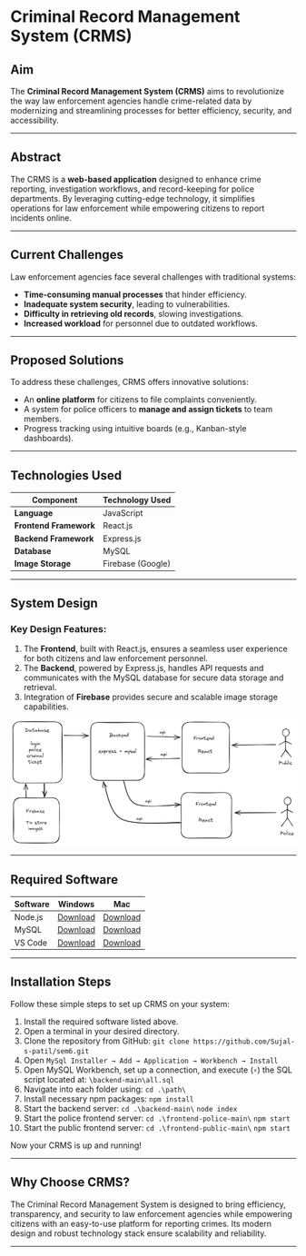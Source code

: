 # Criminal Record Management System (CRMS)

## **Aim**
The **Criminal Record Management System (CRMS)** aims to revolutionize the way law enforcement agencies handle crime-related data by modernizing and streamlining processes for better efficiency, security, and accessibility.

---

## **Abstract**
The CRMS is a **web-based application** designed to enhance crime reporting, investigation workflows, and record-keeping for police departments. By leveraging cutting-edge technology, it simplifies operations for law enforcement while empowering citizens to report incidents online.

---

## **Current Challenges**
Law enforcement agencies face several challenges with traditional systems:
- **Time-consuming manual processes** that hinder efficiency.
- **Inadequate system security**, leading to vulnerabilities.
- **Difficulty in retrieving old records**, slowing investigations.
- **Increased workload** for personnel due to outdated workflows.

---

## **Proposed Solutions**
To address these challenges, CRMS offers innovative solutions:
- An **online platform** for citizens to file complaints conveniently.
- A system for police officers to **manage and assign tickets** to team members.
- Progress tracking using intuitive boards (e.g., Kanban-style dashboards).

---

## **Technologies Used**

| Component          | Technology Used         |
|--------------------|-------------------------|
| **Language**       | JavaScript             |
| **Frontend Framework** | React.js           |
| **Backend Framework**  | Express.js         |
| **Database**       | MySQL                  |
| **Image Storage**  | Firebase (Google)      |

---

## **System Design**

### Key Design Features:
1. The **Frontend**, built with React.js, ensures a seamless user experience for both citizens and law enforcement personnel.
2. The **Backend**, powered by Express.js, handles API requests and communicates with the MySQL database for secure data storage and retrieval.
3. Integration of **Firebase** provides secure and scalable image storage capabilities.

![System Design](https://raw.githubusercontent.com/Sujal-s-patil/sem6/refs/heads/main/backend-main/system-design/Sys1png.png "System Design Diagram")

---

## **Required Software**

| Software  | Windows | Mac |
|-----------|------------------------|-------------------|
| Node.js   | [Download](https://nodejs.org/dist/v22.14.0/node-v22.14.0-x64.msi) | [Download](https://nodejs.org/dist/v22.14.0/node-v22.14.0.pkg) |
| MySQL     | [Download](https://dev.mysql.com/downloads/file/?id=536787)        | [Download](https://dev.mysql.com/downloads/mysql/) |
| VS Code   | [Download](https://code.visualstudio.com/sha/download?build=stable&os=win32-x64-user) | [Download](https://code.visualstudio.com/sha/download?build=stable&os=darwin-universal) |

---

## **Installation Steps**

Follow these simple steps to set up CRMS on your system:

1. Install the required software listed above.
2. Open a terminal in your desired directory.
3. Clone the repository from GitHub: ` git clone https://github.com/Sujal-s-patil/sem6.git `
4. Open ` MySql Installer → Add → Application → Workbench → Install `
5. Open MySQL Workbench, set up a connection, and execute (` ⚡︎ `) the SQL script located at: ` \backend-main\all.sql `
4. Navigate into each folder using: ` cd .\path\ `
5. Install necessary npm packages: ` npm install `
6. Start the backend server: ` cd .\backend-main\ `
` node index `
7. Start the police frontend server: ` cd .\frontend-police-main\ `
` npm start `
8. Start the public frontend server: ` cd .\frontend-public-main\ `
` npm start `


Now your CRMS is up and running!

---

## Why Choose CRMS?
The Criminal Record Management System is designed to bring efficiency, transparency, and security to law enforcement agencies while empowering citizens with an easy-to-use platform for reporting crimes. Its modern design and robust technology stack ensure scalability and reliability.

---
